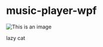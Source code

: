# music-player-wpf

![This is an image](https://myoctocat.com/assets/images/base-octocat.svg)

<p> lazy cat </p>
